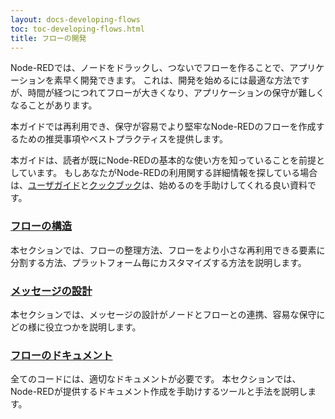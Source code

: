 ```yaml
---
layout: docs-developing-flows
toc: toc-developing-flows.html
title: フローの開発
---
```


Node-REDでは、ノードをドラックし、つないでフローを作ることで、アプリケーションを素早く開発できます。
これは、開発を始めるには最適な方法ですが、時間が経つにつれてフローが大きくなり、アプリケーションの保守が難しくなることがあります。

本ガイドでは再利用でき、保守が容易でより堅牢なNode-REDのフローを作成するための推奨事項やベストプラクティスを提供します。

本ガイドは、読者が既にNode-REDの基本的な使い方を知っていることを前提としています。
もしあなたがNode-REDの利用関する詳細情報を探している場合は、[ユーザガイド](https://nodered.jp/docs/user-guide/)と[クックブック](https://cookbook.nodered.jp/)は、始めるのを手助けしてくれる良い資料です。

### [フローの構造](flow-structure)

本セクションでは、フローの整理方法、フローをより小さな再利用できる要素に分割する方法、プラットフォーム毎にカスタマイズする方法を説明します。

### [メッセージの設計](message-design)

本セクションでは、メッセージの設計がノードとフローとの連携、容易な保守にどの様に役立つかを説明します。

### [フローのドキュメント](documenting-flows)

全てのコードには、適切なドキュメントが必要です。
本セクションでは、Node-REDが提供するドキュメント作成を手助けするツールと手法を説明します。
